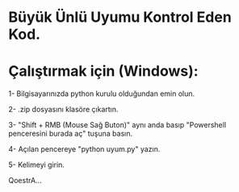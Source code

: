 # Büyük Ünlü Uyumu Kontrol Eden Kod.

# Çalıştırmak için (Windows):
1- Bilgisayarınızda python kurulu olduğundan emin olun.

2- .zip dosyasını klasöre çıkartın.

3- "Shift + RMB (Mouse Sağ Buton)" aynı anda basıp "Powershell penceresini burada aç" tuşuna basın.

4- Açılan pencereye "python uyum.py" yazın.

5- Kelimeyi girin.



QoestrA...
